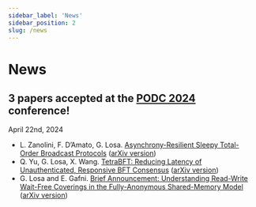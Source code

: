 ```yaml
---
sidebar_label: 'News'
sidebar_position: 2
slug: /news
---
```


# News

## 3 papers accepted at the [PODC 2024](https://www.podc.org/podc2024/) conference!
April 22nd, 2024

* L. Zanolini, F. D’Amato, G. Losa. [Asynchrony-Resilient Sleepy Total-Order Broadcast Protocols](https://dl.acm.org/doi/10.1145/3662158.3662779) ([arXiv version](https://arxiv.org/abs/2309.05347))
* Q. Yu, G. Losa, X. Wang. [TetraBFT: Reducing Latency of Unauthenticated, Responsive BFT Consensus](https://dl.acm.org/doi/abs/10.1145/3662158.3662783) ([arXiv version](https://arxiv.org/abs/2405.02615))
* G. Losa and E. Gafni. [Brief Announcement: Understanding Read-Write Wait-Free Coverings in the Fully-Anonymous Shared-Memory Model](https://dl.acm.org/doi/10.1145/3662158.3662786) ([arXiv version](https://arxiv.org/abs/2405.03573))
